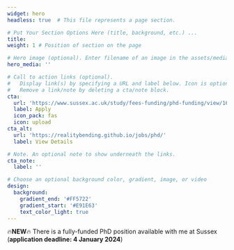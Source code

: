 ```yaml
---
widget: hero
headless: true  # This file represents a page section.

# Put Your Section Options Here (title, background, etc.) ...
title:
weight: 1 # Position of section on the page

# Hero image (optional). Enter filename of an image in the assets/media/ folder.
hero_media: ''

# Call to action links (optional).
#   Display link(s) by specifying a URL and label below. Icon is optional for `cta`.
#   Remove a link/note by deleting a cta/note block.
cta:
  url: 'https://www.sussex.ac.uk/study/fees-funding/phd-funding/view/1658-Psychology-Doctoral-Research-Studentship-How-affective-and-embodied-processes-shape-our-conscious-and-unconscious-experience-of-reality-A-PhD-at-the-Reality-Bending-Lab'
  label: Apply
  icon_pack: fas
  icon: upload
cta_alt:
  url: 'https://realitybending.github.io/jobs/phd/'
  label: View Details

# Note. An optional note to show underneath the links.
cta_note:
  label: ''

# Choose an optional background color, gradient, image, or video
design:
  background:
    gradient_end: '#FF5722'
    gradient_start: '#E91E63'
    text_color_light: true
---
```


🔥**NEW**🔥 There is a fully-funded PhD position available with me at Sussex (**application deadline: 4 January 2024**)